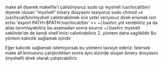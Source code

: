 make all diyerek makefile'i çalistiriyoruz
sudo cp myshell /usr/local/bin/    diyerek olusan "myshell" binary dosyasini tasiyoruz
sudo chmod +x /usr/local/bin/myshell       calistirabilmek icin yetki veriyoruz 
direk erismek icin echo 'export PATH=$PATH:/usr/local/bin' >> ~/.bashrc yol verebiliriz ya da alias tanımlayabiliriz
bu asamadan sonra source ~/.bashrc 
myshell seklinde'de de kendi shell'imizi calistirabiliriz
2. yöntem daha sagliklidir 
Bu yöntem kalıcılık sağlamak içindir

Eğer kalıcılık sağlamak istemiyorsak bu yöntemi tavsiye ederiz:
İstersek make all komutunu çalıştırdıktan sonra aynı dizinde oluşan binary dosyasını (myshell)
direk olarak çalıştırabiliriz